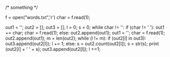 /* something */


f = open("words.txt",'r')
char = f.read(1);

out1 = '';
out2 = [];
out3 = [];
l = 0;
s = 0;
while char != '':
    if (char != ' '):
        out1 += char;
        char = f.read(1);
    else:
        out2.append(out1);
        out1 = '';
        char = f.read(1);
out2.append(out1);
m = len(out2);
while (l != m):
    if (out2[l] in out3):
        out3.append(out2[l]);
        l += 1;
    else:
        s = out2.count(out2[l]);
        s = str(s);
        print (out2[l] + ' ' + s);
        out3.append(out2[l]);
        l +=1;

